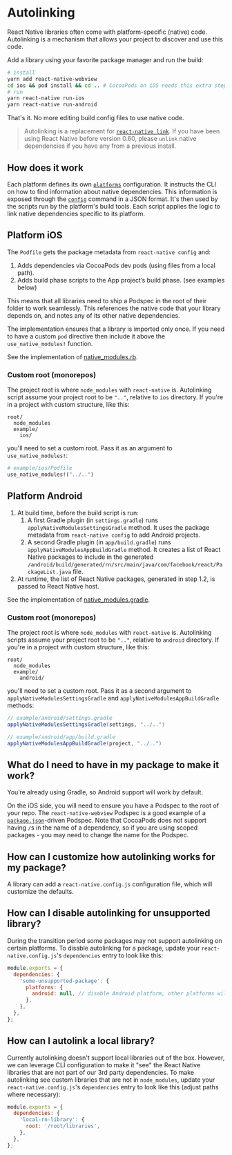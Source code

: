 # Autolinking

React Native libraries often come with platform-specific (native) code. Autolinking is a mechanism that allows your project to discover and use this code.

Add a library using your favorite package manager and run the build:

```sh
# install
yarn add react-native-webview
cd ios && pod install && cd .. # CocoaPods on iOS needs this extra step
# run
yarn react-native run-ios
yarn react-native run-android
```

That's it. No more editing build config files to use native code.

> Autolinking is a replacement for [`react-native link`](./linking.md). If you have been using React Native before version 0.60, please `unlink` native dependencies if you have any from a previous install.

## How does it work

Each platform defines its own [`platforms`](./platforms.md) configuration. It instructs the CLI on how to find information about native dependencies. This information is exposed through the [`config`](./commands.md#config) command in a JSON format. It's then used by the scripts run by the platform's build tools. Each script applies the logic to link native dependencies specific to its platform.

## Platform iOS

The `Podfile` gets the package metadata from `react-native config` and:

1. Adds dependencies via CocoaPods dev pods (using files from a local path).
1. Adds build phase scripts to the App project’s build phase. (see examples below)

This means that all libraries need to ship a Podspec in the root of their folder to work seamlessly. This references the native code that your library depends on, and notes any of its other native dependencies.

The implementation ensures that a library is imported only once. If you need to have a custom `pod` directive then include it above the `use_native_modules!` function.

See the implementation of [native_modules.rb](https://github.com/react-native-community/cli/blob/master/packages/platform-ios/native_modules.rb).

### Custom root (monorepos)

The project root is where `node_modules` with `react-native` is. Autolinking script assume your project root to be `".."`, relative to `ios` directory. If you're in a project with custom structure, like this:

```
root/
  node_modules
  example/
    ios/
```

you'll need to set a custom root. Pass it as an argument to `use_native_modules!`:

```rb
# example/ios/Podfile
use_native_modules!("../..")
```

## Platform Android

1. At build time, before the build script is run:
   1. A first Gradle plugin (in `settings.gradle`) runs `applyNativeModulesSettingsGradle` method. It uses the package metadata from `react-native config` to add Android projects.
   1. A second Gradle plugin (in `app/build.gradle`) runs `applyNativeModulesAppBuildGradle` method. It creates a list of React Native packages to include in the generated `/android/build/generated/rn/src/main/java/com/facebook/react/PackageList.java` file.
1. At runtime, the list of React Native packages, generated in step 1.2, is passed to React Native host.

See the implementation of [native_modules.gradle](https://github.com/react-native-community/cli/blob/master/packages/platform-android/native_modules.gradle).

### Custom root (monorepos)

The project root is where `node_modules` with `react-native` is. Autolinking scripts assume your project root to be `".."`, relative to `android` directory. If you're in a project with custom structure, like this:

```
root/
  node_modules
  example/
    android/
```

you'll need to set a custom root. Pass it as a second argument to `applyNativeModulesSettingsGradle` and `applyNativeModulesAppBuildGradle` methods:

```groovy
// example/android/settings.gradle
applyNativeModulesSettingsGradle(settings, "../..")
```

```groovy
// example/android/app/build.gradle
applyNativeModulesAppBuildGradle(project, "../..")
```

## What do I need to have in my package to make it work?

You’re already using Gradle, so Android support will work by default.

On the iOS side, you will need to ensure you have a Podspec to the root of your repo. The `react-native-webview` Podspec is a good example of a [`package.json`](https://github.com/react-native-community/react-native-webview/blob/master/react-native-webview.podspec)-driven Podspec. Note that CocoaPods does not support having `/`s in the name of a dependency, so if you are using scoped packages - you may need to change the name for the Podspec.

## How can I customize how autolinking works for my package?

A library can add a `react-native.config.js` configuration file, which will customize the defaults.

## How can I disable autolinking for unsupported library?

During the transition period some packages may not support autolinking on certain platforms. To disable autolinking for a package, update your `react-native.config.js`'s `dependencies` entry to look like this:

```js
module.exports = {
  dependencies: {
    'some-unsupported-package': {
      platforms: {
        android: null, // disable Android platform, other platforms will still autolink if provided
      },
    },
  },
};
```

## How can I autolink a local library?

Currently autolinking doesn't support local libraries out of the box. However, we can leverage CLI configuration to make it "see" the React Native libraries that are not part of our 3rd party dependencies. To make autolinking see custom libraries that are not in `node_modules`, update your `react-native.config.js`'s `dependencies` entry to look like this (adjust paths where necessary):

```js
module.exports = {
  dependencies: {
    'local-rn-library': {
      root: '/root/libraries',
    },
  },
};
```

